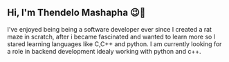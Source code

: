 ## Hi, I'm Thendelo Mashapha 😉👋

<!--
**thendelonaz/thendelonaz** is a ✨ _special_ ✨ repository because its `README.md` (this file) appears on your GitHub profile.

Here are some ideas to get you started:

- 🔭 I’m currently working on ...
- 🌱 I’m currently learning ...
- 👯 I’m looking to collaborate on ...
- 🤔 I’m looking for help with ...
- 💬 Ask me about ...
- 📫 How to reach me: ...
- 😄 Pronouns: ...
- ⚡ Fun fact: ...
-->
I've enjoyed being being a software developer ever since I created a rat maze in scratch, after i became fascinated and wanted to learn more so I stared learning languages like C,C++ and python. I am currently looking for a role in backend development idealy working with python and c++.
